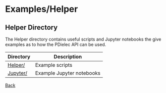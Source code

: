 # Examples/Helper
## Helper Directory

The Helper directory contains useful scripts and Jupyter notebooks the give examples as to how the PDielec API can be used.

| Directory       | Description                    |
| --------------- | ------------------------------ |
| [Helper/](./Helper/README.md) | Example scripts |
| [Jupyter/](./Jupyter/README.md) | Example Jupyter notebooks |

[Back](..)
